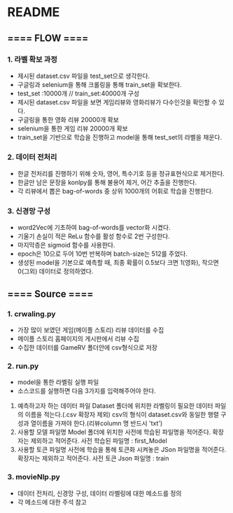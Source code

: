 # README

## ==== FLOW ====
### 1. 라벨 확보 과정
- 제시된 dataset.csv 파일을 test_set으로 생각한다.
- 구글링과 selenium을 통해 크롤링을 통해 train_set을 확보한다.
- test_set :10000개 // train_set:40000개 구성
- 제시된 dataset.csv 파일을 보면 게임리뷰와 영화리뷰가 다수인것을 확인할 수 있다.
- 구글링을 통한 영화 리뷰 20000개 확보
- selenium을 통한 게임 리뷰 20000개 확보
- train_set을 기반으로 학습을 진행하고 model을 통해 test_set의 라벨을 채운다.


### 2. 데이터 전처리
- 한글 전처리를 진행하기 위해 숫자, 영어, 특수기호 등을 정규표현식으로 제거한다.
- 한글만 남은 문장을 konlpy를 통해 불용어 제거, 어간 추출을 진행한다.
- 각 리뷰에서 뽑은 bag-of-words 중 상위 1000개의 어휘로 학습을 진행한다.


### 3. 신경망 구성
- word2Vec에 기초하여 bag-of-words를 vector화 시켰다.
- 기울기 손실이 적은 ReLu 함수를 활성 함수로 2번 구성한다.
- 마지막층은 sigmoid 함수를 사용한다.
- epoch은 10으로 두어 10번 반복하며 batch-size는 512를 주었다.
- 생성된 model을 기본으로 예측할 때, 최종 확률이 
  0.5보다 크면 1(영화), 작으면 0(그외) 데이터로 정의하였다.




## ==== Source ====
### 1. crwaling.py
- 가장 많이 보였던 게임(메이플 스토리) 리뷰 데이터를 수집
- 메이플 스토리 홈페이지의 게시판에서 리뷰 수집
- 수집한 데이터를 GameRV 폴더안에 csv형식으로 저장


### 2. run.py
- model을 통한 라벨링 실행 파일
- 소스코드를 실행하면 다음 3가지를 입력해주어야 한다.
1) 예측하고자 하는 데이터 파일
   Dataset 폴더에 위치한 라벨링이 필요한 데이터 파일의 이름을 적는다.(.csv 확장자 제외)
   csv의 형식이 dataset.csv와 동일한 행렬 구성과 열이름을 가져야 한다.(리뷰column 명 반드시 'txt')
2) 사용할 모델 파일명
   Model 폴더에 위치한 사전에 학습된 파일명을 적어준다.
   확장자는 제외하고 적어준다.
   사전 학습된 파일명 : first_Model
3) 사용할 토큰 파일명
   사전에 학습을 통해 토큰화 시켜놓은 JSon 파일명을 적어준다.
   확장자는 제외하고 적어준다.
   사전 토큰 Json 파일명 : train
   

### 3. movieNlp.py
- 데이터 전처리, 신경망 구성, 데이터 라벨링에 대한 메소드를 정의
- 각 메소드에 대한 주석 참고


